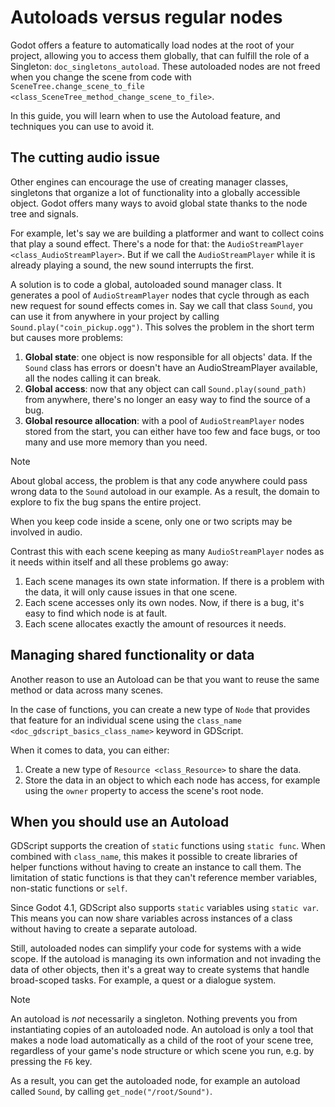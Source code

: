 # Autoloads versus regular nodes

Godot offers a feature to automatically load nodes at the root of your
project, allowing you to access them globally, that can fulfill the role
of a Singleton: `doc_singletons_autoload`. These autoloaded nodes are
not freed when you change the scene from code with
`SceneTree.change_scene_to_file <class_SceneTree_method_change_scene_to_file>`.

In this guide, you will learn when to use the Autoload feature, and
techniques you can use to avoid it.

## The cutting audio issue

Other engines can encourage the use of creating manager classes,
singletons that organize a lot of functionality into a globally
accessible object. Godot offers many ways to avoid global state thanks
to the node tree and signals.

For example, let's say we are building a platformer and want to collect
coins that play a sound effect. There's a node for that: the
`AudioStreamPlayer
<class_AudioStreamPlayer>`. But if we call the `AudioStreamPlayer` while
it is already playing a sound, the new sound interrupts the first.

A solution is to code a global, autoloaded sound manager class. It
generates a pool of `AudioStreamPlayer` nodes that cycle through as each
new request for sound effects comes in. Say we call that class `Sound`,
you can use it from anywhere in your project by calling
`Sound.play("coin_pickup.ogg")`. This solves the problem in the short
term but causes more problems:

1.  **Global state**: one object is now responsible for all objects'
    data. If the `Sound` class has errors or doesn't have an
    AudioStreamPlayer available, all the nodes calling it can break.
2.  **Global access**: now that any object can call
    `Sound.play(sound_path)` from anywhere, there's no longer an easy
    way to find the source of a bug.
3.  **Global resource allocation**: with a pool of `AudioStreamPlayer`
    nodes stored from the start, you can either have too few and face
    bugs, or too many and use more memory than you need.

Note

About global access, the problem is that any code anywhere could pass
wrong data to the `Sound` autoload in our example. As a result, the
domain to explore to fix the bug spans the entire project.

When you keep code inside a scene, only one or two scripts may be
involved in audio.

Contrast this with each scene keeping as many `AudioStreamPlayer` nodes
as it needs within itself and all these problems go away:

1.  Each scene manages its own state information. If there is a problem
    with the data, it will only cause issues in that one scene.
2.  Each scene accesses only its own nodes. Now, if there is a bug, it's
    easy to find which node is at fault.
3.  Each scene allocates exactly the amount of resources it needs.

## Managing shared functionality or data

Another reason to use an Autoload can be that you want to reuse the same
method or data across many scenes.

In the case of functions, you can create a new type of `Node` that
provides that feature for an individual scene using the `class_name
<doc_gdscript_basics_class_name>` keyword in GDScript.

When it comes to data, you can either:

1.  Create a new type of `Resource <class_Resource>` to share the data.
2.  Store the data in an object to which each node has access, for
    example using the `owner` property to access the scene's root node.

## When you should use an Autoload

GDScript supports the creation of `static` functions using
`static func`. When combined with `class_name`, this makes it possible
to create libraries of helper functions without having to create an
instance to call them. The limitation of static functions is that they
can't reference member variables, non-static functions or `self`.

Since Godot 4.1, GDScript also supports `static` variables using
`static var`. This means you can now share variables across instances of
a class without having to create a separate autoload.

Still, autoloaded nodes can simplify your code for systems with a wide
scope. If the autoload is managing its own information and not invading
the data of other objects, then it's a great way to create systems that
handle broad-scoped tasks. For example, a quest or a dialogue system.

Note

An autoload is *not* necessarily a singleton. Nothing prevents you from
instantiating copies of an autoloaded node. An autoload is only a tool
that makes a node load automatically as a child of the root of your
scene tree, regardless of your game's node structure or which scene you
run, e.g. by pressing the `F6` key.

As a result, you can get the autoloaded node, for example an autoload
called `Sound`, by calling `get_node("/root/Sound")`.
